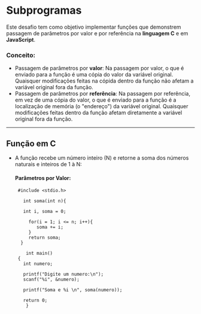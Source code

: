 # Subprogramas
Este desafio tem como objetivo implementar funções que demonstrem passagem de parâmetros por valor e por referência na **linguagem C** e em **JavaScript**.

### Conceito:
- Passagem de parâmetros por **valor**: Na passagem por valor, o que é enviado para a função é uma cópia do valor da variável original. Quaisquer modificações feitas na cópida dentro da função não afetam a variável original fora da função.
- Passagem de parâmetros por **referência**: Na passagem por referência, em vez de uma cópia do valor, o que é enviado para a função é a localização de memória (o "endereço") da variável original. Quaisquer modificações feitas dentro da função afetam diretamente a variável original fora da função.

---

## Função em C 
- A função recebe um número inteiro (N) e retorne a soma dos números naturais e inteiros de 1 à N:

  #### Parâmetros por Valor:

       #include <stdio.h>

         int soma(int n){
 
         int i, soma = 0;
 
           for(i = 1; i <= n; i++){
              soma += i;
           }
           return soma;
        }
 
          int main()
       {
         int numero;
 
         printf("Digite um numero:\n");
         scanf("%i", &numero);
 
         printf("Soma e %i \n", soma(numero));
 
         return 0;
          }
